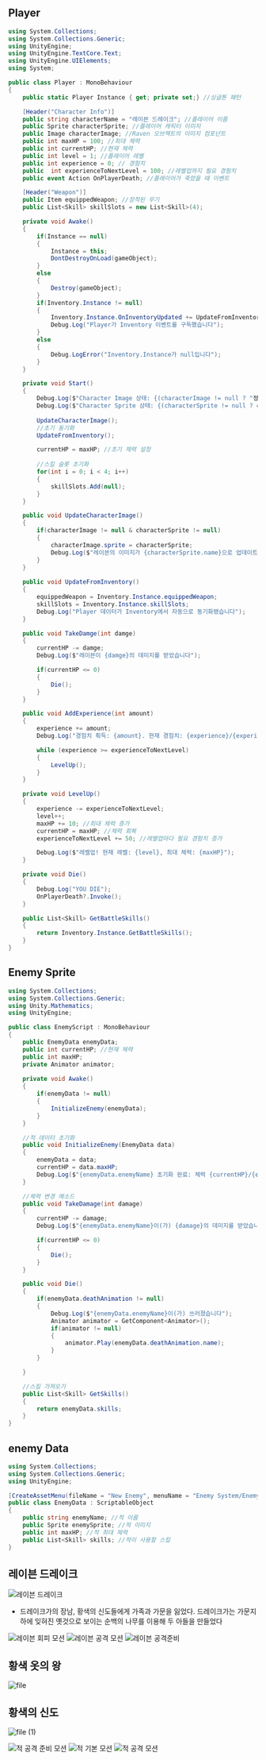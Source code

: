 Player
-
~~~C#
using System.Collections;
using System.Collections.Generic;
using UnityEngine;
using UnityEngine.TextCore.Text;
using UnityEngine.UIElements;
using System;

public class Player : MonoBehaviour
{
    public static Player Instance { get; private set;} //싱글톤 패턴

    [Header("Character Info")]
    public string characterName = "레이븐 드레이크"; //플레이어 이름
    public Sprite characterSprite; //플레이어 캐릭터 이미지
    public Image characterImage; //Raven 오브젝트의 이미지 컴포넌트
    public int maxHP = 100; //최대 체력
    public int currentHP; //현재 체력
    public int level = 1; //플레이어 레벨
    public int experience = 0; // 경험치
    public  int experienceToNextLevel = 100; //레벨업까지 필요 경험치
    public event Action OnPlayerDeath; //플레이어가 죽었을 때 이벤트

    [Header("Weapon")]
    public Item equippedWeapon; //장착된 무기
    public List<Skill> skillSlots = new List<Skill>(4);

    private void Awake()
    {
        if(Instance == null)
        {
            Instance = this;
            DontDestroyOnLoad(gameObject);
        }
        else
        {
            Destroy(gameObject);
        }
        if(Inventory.Instance != null)
        {
            Inventory.Instance.OnInventoryUpdated += UpdateFromInventory;
            Debug.Log("Player가 Inventory 이벤트를 구독했습니다");
        }
        else
        {
            Debug.LogError("Inventory.Instance가 null입니다");
        }
    }

    private void Start()
    {   
        Debug.Log($"Character Image 상태: {(characterImage != null ? "정상" : "null")}");
        Debug.Log($"Character Sprite 상태: {(characterSprite != null ? characterSprite.name : "null")}");
        
        UpdateCharacterImage();
        //초기 동기화
        UpdateFromInventory();

        currentHP = maxHP; //초기 체력 설정
        
        //스킬 슬롯 초기화
        for(int i = 0; i < 4; i++)
        {
            skillSlots.Add(null);
        }
    }

    public void UpdateCharacterImage()
    {
        if(characterImage != null & characterSprite != null)
        {
            characterImage.sprite = characterSprite;
            Debug.Log($"레이븐의 이미지가 {characterSprite.name}으로 업데이트 됐습니다");
        }
    }
    
    public void UpdateFromInventory()
    {
        equippedWeapon = Inventory.Instance.equippedWeapon;
        skillSlots = Inventory.Instance.skillSlots;
        Debug.Log("Player 데이터가 Inventory에서 자동으로 동기화됐습니다");
    }

    public void TakeDamge(int damge)
    {
        currentHP -= damge;
        Debug.Log($"레이븐이 {damge}의 데미지를 받았습니다");

        if(currentHP <= 0)
        {
            Die();
        }
    }

    public void AddExperience(int amount)
    {
        experience += amount;
        Debug.Log("경험치 획득: {amount}. 현재 경험치: {experience}/{experienceToNextLevel}");

        while (experience >= experienceToNextLevel)
        {
            LevelUp();
        }
    }

    private void LevelUp()
    {
        experience -= experienceToNextLevel;
        level++;
        maxHP += 10; //최대 체력 증가
        currentHP = maxHP; //체력 회복
        experienceToNextLevel += 50; //레벨업마다 필요 경험치 증가

        Debug.Log($"레벨업! 현재 레벨: {level}, 최대 체력: {maxHP}");
    }

    private void Die()
    {
        Debug.Log("YOU DIE");
        OnPlayerDeath?.Invoke();
    }

    public List<Skill> GetBattleSkills()
    {
        return Inventory.Instance.GetBattleSkills();
    }
}

~~~

Enemy Sprite
-
~~~C#
using System.Collections;
using System.Collections.Generic;
using Unity.Mathematics;
using UnityEngine;

public class EnemyScript : MonoBehaviour
{
    public EnemyData enemyData;
    public int currentHP; //현재 체력
    public int maxHP;
    private Animator animator;
    
    private void Awake()
    {
        if(enemyData != null)
        {
            InitializeEnemy(enemyData);
        }
    }

    //적 데이터 초기화
    public void InitializeEnemy(EnemyData data)
    {
        enemyData = data;
        currentHP = data.maxHP;
        Debug.Log($"{enemyData.enemyName} 초기화 완료: 체력 {currentHP}/{enemyData.maxHP}");
    }

    //체력 변경 메소드
    public void TakeDamage(int damage)
    {
        currentHP -= damage;
        Debug.Log($"{enemyData.enemyName}이(가) {damage}의 데미지를 받았습니다");

        if(currentHP <= 0)
        {
            Die();
        }
    }

    public void Die()
    {
        if(enemyData.deathAnimation != null)
        {
            Debug.Log($"{enemyData.enemyName}이(가) 쓰러졌습니다");
            Animator animator = GetComponent<Animator>();
            if(animator != null)
            {
                animator.Play(enemyData.deathAnimation.name);
            }
        }

    }

    //스킬 가져오기
    public List<Skill> GetSkills()
    {
        return enemyData.skills;
    }
}
~~~

enemy Data
-
~~~C#
using System.Collections;
using System.Collections.Generic;
using UnityEngine;

[CreateAssetMenu(fileName = "New Enemy", menuName = "Enemy System/Enemy Data")]
public class EnemyData : ScriptableObject
{
    public string enemyName; //적 이름
    public Sprite enemySprite; //적 이미지
    public int maxHP; //적 최대 체력
    public List<Skill> skills; //적이 사용할 스킬
}
~~~

레이븐 드레이크
-
![레이븐 드레이크](https://github.com/user-attachments/assets/fad16a47-38d0-4271-bf97-af7534e1c8d2)
* 드레이크가의 장남, 황색의 신도들에게 가족과 가문을 잃었다. 드레이크가는 가문지하에 잊혀진 옛것으로 보이는 순백의 나무를 이용해 두 아들을 만들었다

![레이븐 회피 모션](https://github.com/user-attachments/assets/1957e8be-38be-4283-b2b6-0b3d18254b79)
![레이븐 공격 모션](https://github.com/user-attachments/assets/1993016d-d481-48c1-b483-84f1d5183657)
![레이븐 공격준비](https://github.com/user-attachments/assets/81a65537-d5f0-4b86-bc7c-6ecb5c2d5beb)


황색 옷의 왕
-
![file](https://github.com/user-attachments/assets/21497e98-8c92-4e0c-ab7c-301741d1eac3)


황색의 신도
-
![file (1)](https://github.com/user-attachments/assets/80ec92c0-3e22-41cd-975b-281e5c9379e9)

![적 공격 준비 모션](https://github.com/user-attachments/assets/34e31bfe-4e54-4696-85a1-ce08d7afcaff)
![적 기본 모션](https://github.com/user-attachments/assets/c201ce8d-2326-413b-94b8-3de54ed5c602)
![적 공격 모션](https://github.com/user-attachments/assets/04e8bc0c-56f2-4a72-aa82-d613b410779d)
